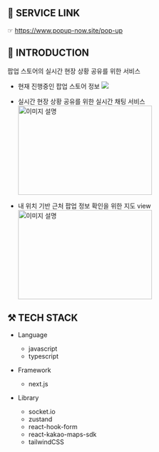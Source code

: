 ## 🔗 SERVICE LINK

☞ https://www.popup-now.site/pop-up

## 📖 INTRODUCTION

팝업 스토어의 실시간 현장 상황 공유를 위한 서비스

- 현재 진행중인 팝업 스토어 정보
  ![](https://i.imgur.com/Cs7RroT.png)

- 실시간 현장 상황 공유를 위한 실시간 채팅 서비스
  <img src="https://i.imgur.com/qirzorA.png" alt="이미지 설명" width="300" height="200">

- 내 위치 기반 근처 팝업 정보 확인을 위한 지도 view
  <img src="https://i.imgur.com/4GdrduI.png" alt="이미지 설명" width="300" height="200">

## ⚒️ TECH STACK

- Language

  - javascript
  - typescript

- Framework

  - next.js

- Library
  - socket.io
  - zustand
  - react-hook-form
  - react-kakao-maps-sdk
  - tailwindCSS
